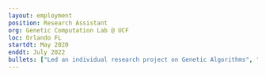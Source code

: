 ```yaml
---
layout: employment
position: Research Assistant
org: Genetic Computation Lab @ UCF
loc: Orlando FL
startdt: May 2020
enddt: July 2022
bullets: ["Led an individual research project on Genetic Algorithms", "Worked with major Python libraries including Scikit-Learn", "Published two research papers", "Developed genetic algorithm program focused around modularization and interchangeability", "Implemented algorithm from different authors descriptions of implementations", "Utilized large data sets to train linear regression models utilizing different genetic algorithms in an ablation study"]
---
```









